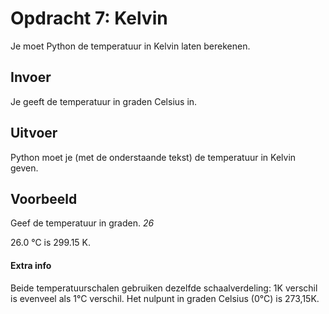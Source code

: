 # Opdracht 7: Kelvin
Je moet Python de temperatuur in Kelvin laten berekenen.

## Invoer
Je geeft de temperatuur in graden Celsius in.

## Uitvoer
Python moet je (met de onderstaande tekst) de temperatuur in Kelvin geven.

## Voorbeeld
Geef de temperatuur in graden. *26*

26.0 °C is 299.15 K.

#### Extra info
Beide temperatuurschalen gebruiken dezelfde schaalverdeling: 1K verschil is evenveel als 1°C verschil. Het nulpunt in graden Celsius (0°C) is 273,15K.